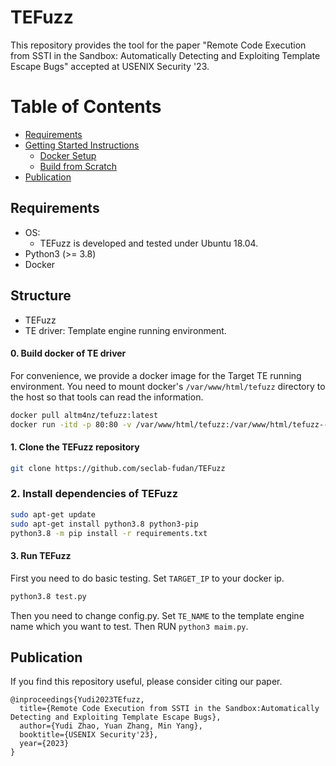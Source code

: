 # TEFuzz 
This repository provides the tool for the paper "Remote Code Execution from SSTI in the Sandbox: Automatically Detecting and Exploiting Template Escape Bugs" accepted at USENIX Security '23.

Table of Contents
=================
* [Requirements](#requirements)
* [Getting Started Instructions](#getting-started-instructions)
  * [Docker Setup](#docker-setup)
  * [Build from Scratch](#build-from-scratch)
* [Publication](#publication)

## Requirements

* OS: 
  - TEFuzz is developed and tested under Ubuntu 18.04.
* Python3 (>= 3.8)
* Docker 

## Structure

* TEFuzz
* TE driver: Template engine running environment.



#### **0. Build docker of TE driver**
For convenience, we provide a docker image for the Target TE running environment.
You need to mount docker's `/var/www/html/tefuzz` directory to the host so that tools can read the information.

```bash
docker pull altm4nz/tefuzz:latest
docker run -itd -p 80:80 -v /var/www/html/tefuzz:/var/www/html/tefuzz--name tefuzz altm4nz/tefuzz 
```

#### **1. Clone the TEFuzz repository**

```bash
git clone https://github.com/seclab-fudan/TEFuzz
```

### **2. Install dependencies of TEFuzz**

```bash
sudo apt-get update
sudo apt-get install python3.8 python3-pip
python3.8 -m pip install -r requirements.txt
```

#### **3. Run TEFuzz**
First you need to do basic testing.
Set `TARGET_IP` to your docker ip.
```bash
python3.8 test.py
```
Then you need to change  config.py.
Set `TE_NAME` to the template engine name which you want to test.
Then RUN `python3 maim.py`.


## Publication

If you find this repository useful, please consider citing our paper.
```
@inproceedings{Yudi2023TEfuzz,
  title={Remote Code Execution from SSTI in the Sandbox:Automatically Detecting and Exploiting Template Escape Bugs},
  author={Yudi Zhao, Yuan Zhang, Min Yang},
  booktitle={USENIX Security'23},
  year={2023}
}
```
